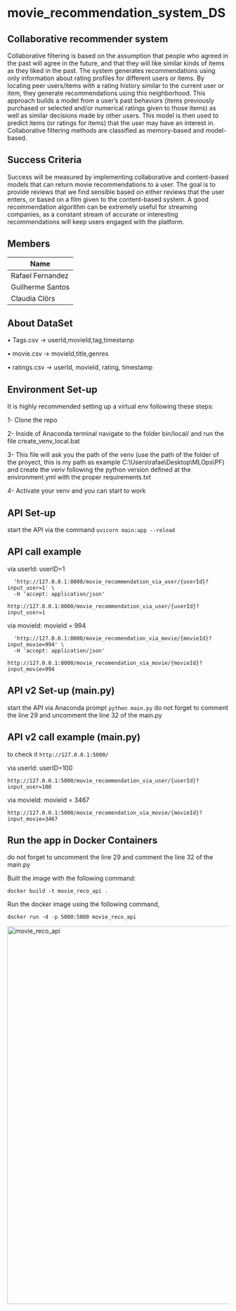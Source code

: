 # movie_recommendation_system_DS

Collaborative recommender system
--------------------------------
Collaborative filtering is based on the assumption that people who agreed in the past will agree in the future, and that they will like similar kinds of items as they liked in the past. The system generates recommendations using only information about rating profiles for different users or items. By locating peer users/items with a rating history similar to the current user or item, they generate recommendations using this neighborhood. This approach builds a model from a user’s past behaviors (items previously purchased or selected and/or numerical ratings given to those items) as well as similar decisions made by other users. This model is then used to predict items (or ratings for items) that the user may have an interest in. Collaborative filtering methods are classified as memory-based and model-based.

Success Criteria
--------------------------------
Success will be measured by implementing collaborative and content-based models that can return movie recommendations to a user. The goal is to provide reviews that we find sensible based on either reviews that the user enters, or based on a film given to the content-based system. A good recommendation algorithm can be extremely useful for streaming companies, as a constant stream of accurate or interesting recommendations will keep users engaged with the platform.

Members
--------------------------------
|         Name             
|--------------------------
|Rafael Fernandez        
|Guilherme Santos       
|Claudia Clörs          

About DataSet
------------

•	Tags.csv ->
userId,movieId,tag,timestamp

•	movie.csv ->
movieId,title,genres

•	ratings.csv ->
userId, movieId, rating, timestamp

Environment Set-up
-------------------

It is highly recommended setting up a virtual env following these steps:

1- Clone the repo

2- Inside of Anaconda terminal navigate to the folder bin/local/ and  run the file create_venv_local.bat

3- This file will ask you the path of the venv (use the path of the folder of the proyect, this is my path as example C:\Users\rafae\Desktop\MLOps\PF) and create the venv following the python version defined at the environment.yml with the proper requirements.txt

4- Activate your venv and you can start to work


API Set-up
-------------------
start the API via the command
```uvicorn main:app --reload```

API call example
-------------------
via userId:
userID=1

```curl -X 'GET' \
  'http://127.0.0.1:8000/movie_recommendation_via_user/{userId}?input_user=1' \
  -H 'accept: application/json'
  ```

```http://127.0.0.1:8000/movie_recommendation_via_user/{userId}?input_user=1```

via movieId:
movieId = 994

```curl -X 'GET' \
  'http://127.0.0.1:8000/movie_recomendation_via_movie/{movieId}?input_movie=994' \
  -H 'accept: application/json'
```
```http://127.0.0.1:8000/movie_recomendation_via_movie/{movieId}?input_movie=994```


API v2 Set-up (main.py)
-------------------
start the API via Anaconda prompt
```python main.py```
do not forget to comment the line 29 and uncomment the line 32 of the main.py

API v2 call example (main.py)
-------------------
to check it ```http://127.0.0.1:5000/```

via userId:
userID=100

```http://127.0.0.1:5000/movie_recommendation_via_user/{userId}?input_user=100```

via movieId:
movieId = 3467

```http://127.0.0.1:5000/movie_recomendation_via_movie/{movieId}?input_movie=3467```

Run the app in Docker Containers
--------------------
do not forget to uncomment the line 29 and comment the line 32 of the main.py

Built the image with the following command:

```docker build -t movie_reco_api .```

Run the docker image using the following command, 

```docker run -d -p 5000:5000 movie_reco_api```

<img width="860" alt="movie_reco_api" src="https://github.com/rafaferprats/movie_recommendation_system_DS/assets/148894405/4dd14a67-f2ec-45b5-bede-e7837d66a5ac">


